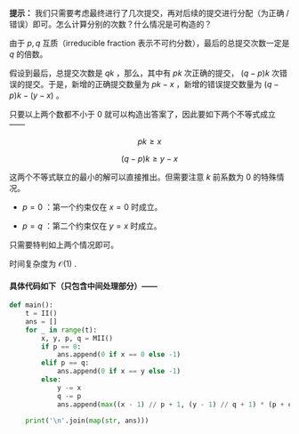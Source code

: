 **提示：** 我们只需要考虑最终进行了几次提交，再对后续的提交进行分配（为正确 / 错误）即可。怎么计算分别的次数？什么情况是可构造的？

由于 $p,q$ 互质（irreducible fraction 表示不可约分数），最后的总提交次数一定是 $q$ 的倍数。

假设到最后，总提交次数是 $qk$ ，那么，其中有 $pk$ 次正确的提交， $(q-p)k$ 次错误的提交。于是，新增的正确提交数量为 $pk-x$ ，新增的错误提交数量为 $(q-p)k-(y-x)$ 。

只要以上两个数都不小于 $0$ 就可以构造出答案了，因此要如下两个不等式成立——

$$pk\geq x$$

$$(q-p)k\geq y-x$$

这两个不等式联立的最小的解可以直接推出。但需要注意 $k$ 前系数为 $0$ 的特殊情况。

- $p=0$ ：第一个约束仅在 $x=0$ 时成立。

- $p=q$ ：第二个约束仅在 $y=x$ 时成立。

只需要特判如上两个情况即可。

时间复杂度为 $\mathcal{O}(1)$ .

#### 具体代码如下（只包含中间处理部分）——

```Python []
def main():
    t = II()
    ans = []
    for _ in range(t):
        x, y, p, q = MII()
        if p == 0:
            ans.append(0 if x == 0 else -1)
        elif p == q:
            ans.append(0 if x == y else -1)
        else:
            y -= x
            q -= p
            ans.append(max((x - 1) // p + 1, (y - 1) // q + 1) * (p + q) - (x + y))

    print('\n'.join(map(str, ans)))
```